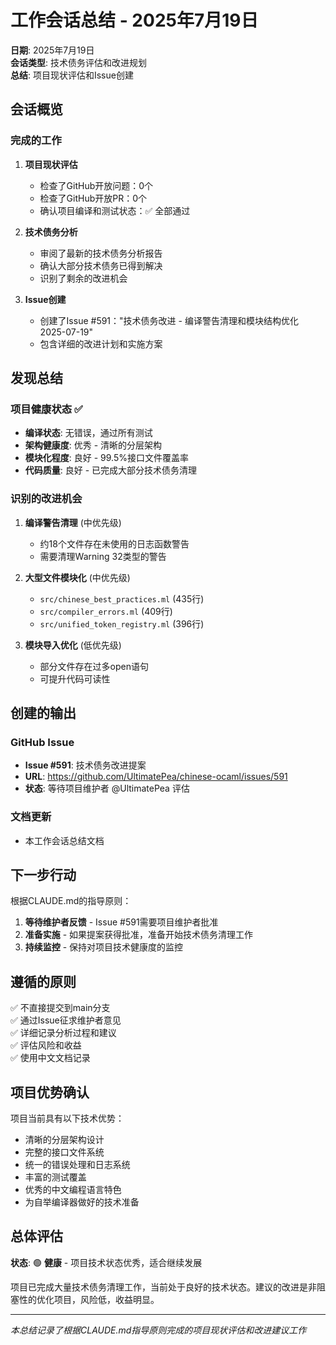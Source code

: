 # 工作会话总结 - 2025年7月19日

**日期**: 2025年7月19日  
**会话类型**: 技术债务评估和改进规划  
**总结**: 项目现状评估和Issue创建

## 会话概览

### 完成的工作

1. **项目现状评估**
   - 检查了GitHub开放问题：0个
   - 检查了GitHub开放PR：0个
   - 确认项目编译和测试状态：✅ 全部通过

2. **技术债务分析**
   - 审阅了最新的技术债务分析报告
   - 确认大部分技术债务已得到解决
   - 识别了剩余的改进机会

3. **Issue创建**
   - 创建了Issue #591："技术债务改进 - 编译警告清理和模块结构优化 2025-07-19"
   - 包含详细的改进计划和实施方案

## 发现总结

### 项目健康状态 ✅
- **编译状态**: 无错误，通过所有测试
- **架构健康度**: 优秀 - 清晰的分层架构
- **模块化程度**: 良好 - 99.5%接口文件覆盖率
- **代码质量**: 良好 - 已完成大部分技术债务清理

### 识别的改进机会

1. **编译警告清理** (中优先级)
   - 约18个文件存在未使用的日志函数警告
   - 需要清理Warning 32类型的警告

2. **大型文件模块化** (中优先级)
   - `src/chinese_best_practices.ml` (435行)
   - `src/compiler_errors.ml` (409行)  
   - `src/unified_token_registry.ml` (396行)

3. **模块导入优化** (低优先级)
   - 部分文件存在过多open语句
   - 可提升代码可读性

## 创建的输出

### GitHub Issue
- **Issue #591**: 技术债务改进提案
- **URL**: https://github.com/UltimatePea/chinese-ocaml/issues/591
- **状态**: 等待项目维护者 @UltimatePea 评估

### 文档更新
- 本工作会话总结文档

## 下一步行动

根据CLAUDE.md的指导原则：

1. **等待维护者反馈** - Issue #591需要项目维护者批准
2. **准备实施** - 如果提案获得批准，准备开始技术债务清理工作
3. **持续监控** - 保持对项目技术健康度的监控

## 遵循的原则

✅ 不直接提交到main分支  
✅ 通过Issue征求维护者意见  
✅ 详细记录分析过程和建议  
✅ 评估风险和收益  
✅ 使用中文文档记录  

## 项目优势确认

项目当前具有以下技术优势：
- 清晰的分层架构设计
- 完整的接口文件系统
- 统一的错误处理和日志系统
- 丰富的测试覆盖
- 优秀的中文编程语言特色
- 为自举编译器做好的技术准备

## 总体评估

**状态**: 🟢 **健康** - 项目技术状态优秀，适合继续发展

项目已完成大量技术债务清理工作，当前处于良好的技术状态。建议的改进是非阻塞性的优化项目，风险低，收益明显。

---

*本总结记录了根据CLAUDE.md指导原则完成的项目现状评估和改进建议工作*